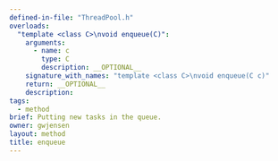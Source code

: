 ```yaml
---
defined-in-file: "ThreadPool.h"
overloads:
  "template <class C>\nvoid enqueue(C)":
    arguments:
      - name: c
        type: C
        description: __OPTIONAL__
    signature_with_names: "template <class C>\nvoid enqueue(C c)"
    return: __OPTIONAL__
    description:
tags:
  - method
brief: Putting new tasks in the queue.
owner: gwjensen
layout: method
title: enqueue
---
```

